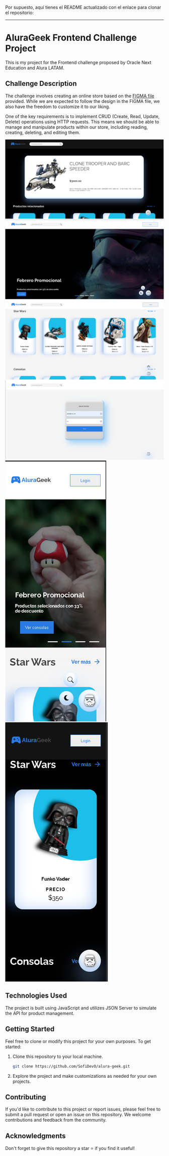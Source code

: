 Por supuesto, aquí tienes el README actualizado con el enlace para clonar el repositorio:

---

# AluraGeek Frontend Challenge Project

This is my project for the Frontend challenge proposed by Oracle Next Education and Alura LATAM.

## Challenge Description

The challenge involves creating an online store based on the [FIGMA file](https://www.figma.com/file/AB8pEp5K7lo7xUYjQwdfYA/AluraGeek-(Copy)?type=design&node-id=0%3A1&mode=design&t=PGhF0WdsaFdfVfJV-1) provided. While we are expected to follow the design in the FIGMA file, we also have the freedom to customize it to our liking.

One of the key requirements is to implement CRUD (Create, Read, Update, Delete) operations using HTTP requests. This means we should be able to manage and manipulate products within our store, including reading, creating, deleting, and editing them.

![Alt text](image.png)
![Alt text](image-1.png)
![Alt text](image-2.png)
![Alt text](image-3.png)
![Alt text](image-4.png)
![Alt text](image-5.png)


## Technologies Used

The project is built using JavaScript and utilizes JSON Server to simulate the API for product management.

## Getting Started

Feel free to clone or modify this project for your own purposes. To get started:

1. Clone this repository to your local machine.

   ```bash
   git clone https://github.com/SofiDevO/alura-geek.git
   ```

2. Explore the project and make customizations as needed for your own projects.

## Contributing

If you'd like to contribute to this project or report issues, please feel free to submit a pull request or open an issue on this repository. We welcome contributions and feedback from the community.

## Acknowledgments

Don't forget to give this repository a star ⭐ if you find it useful!
